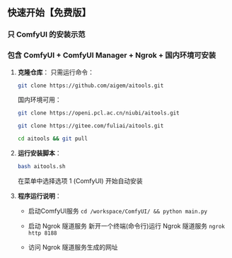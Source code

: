 

## 快速开始【免费版】
### 只 ComfyUI 的安装示范
### 包含 ComfyUI + ComfyUI Manager + Ngrok + 国内环境可安装

1. **克隆仓库**：
    只需运行命令：
    ```bash
    git clone https://github.com/aigem/aitools.git
    ```
    国内环境可用：
    ```bash
    git clone https://openi.pcl.ac.cn/niubi/aitools.git
    ```
    ```bash
    git clone https://gitee.com/fuliai/aitools.git
    ```

    ```bash
    cd aitools && git pull
    ```
    

2. **运行安装脚本**：
    ```bash
    bash aitools.sh
    ```
    在菜单中选择选项 1 (ComfyUI) 开始自动安装

3. **程序运行说明**： 

    - 启动ComfyUI服务
    `cd /workspace/ComfyUI/ && python main.py`

    - 启动 Ngrok 隧道服务
    新开一个终端(命令行)运行 Ngrok 隧道服务
     `ngrok http 8188` 

    - 访问 Ngrok 隧道服务生成的网址

